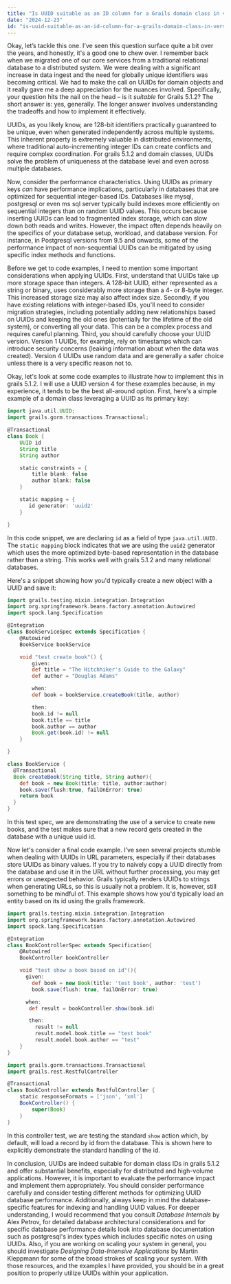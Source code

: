 ```yaml
---
title: "Is UUID suitable as an ID column for a Grails domain class in version 5.1.2?"
date: "2024-12-23"
id: "is-uuid-suitable-as-an-id-column-for-a-grails-domain-class-in-version-512"
---
```


Okay, let’s tackle this one. I’ve seen this question surface quite a bit over the years, and honestly, it's a good one to chew over. I remember back when we migrated one of our core services from a traditional relational database to a distributed system. We were dealing with a significant increase in data ingest and the need for globally unique identifiers was becoming critical. We had to make the call on UUIDs for domain objects and it really gave me a deep appreciation for the nuances involved. Specifically, your question hits the nail on the head – is it *suitable* for Grails 5.1.2? The short answer is: yes, generally. The longer answer involves understanding the tradeoffs and how to implement it effectively.

UUIDs, as you likely know, are 128-bit identifiers practically guaranteed to be unique, even when generated independently across multiple systems. This inherent property is extremely valuable in distributed environments, where traditional auto-incrementing integer IDs can create conflicts and require complex coordination. For grails 5.1.2 and domain classes, UUIDs solve the problem of uniqueness at the database level and even across multiple databases.

Now, consider the performance characteristics. Using UUIDs as primary keys *can* have performance implications, particularly in databases that are optimized for sequential integer-based IDs. Databases like mysql, postgresql or even ms sql server typically build indexes more efficiently on sequential integers than on random UUID values. This occurs because inserting UUIDs can lead to fragmented index storage, which can slow down both reads and writes. However, the impact often depends heavily on the specifics of your database setup, workload, and database version. For instance, in Postgresql versions from 9.5 and onwards, some of the performance impact of non-sequential UUIDs can be mitigated by using specific index methods and functions.

Before we get to code examples, I need to mention some important considerations when applying UUIDs. First, understand that UUIDs take up more storage space than integers. A 128-bit UUID, either represented as a string or binary, uses considerably more storage than a 4- or 8-byte integer. This increased storage size may also affect index size. Secondly, if you have existing relations with integer-based IDs, you'll need to consider migration strategies, including potentially adding new relationships based on UUIDs and keeping the old ones (potentially for the lifetime of the old system), or converting all your data. This can be a complex process and requires careful planning. Third, you should carefully choose your UUID version. Version 1 UUIDs, for example, rely on timestamps which can introduce security concerns (leaking information about when the data was created). Version 4 UUIDs use random data and are generally a safer choice unless there is a very specific reason not to.

Okay, let's look at some code examples to illustrate how to implement this in grails 5.1.2. I will use a UUID version 4 for these examples because, in my experience, it tends to be the best all-around option. First, here's a simple example of a domain class leveraging a UUID as its primary key:

```groovy
import java.util.UUID;
import grails.gorm.transactions.Transactional;

@Transactional
class Book {
    UUID id
    String title
    String author

    static constraints = {
        title blank: false
        author blank: false
    }

    static mapping = {
       id generator: 'uuid2'
    }

}
```

In this code snippet, we are declaring `id` as a field of type `java.util.UUID`. The `static mapping` block indicates that we are using the `uuid2` generator which uses the more optimized byte-based representation in the database rather than a string. This works well with grails 5.1.2 and many relational databases.

Here's a snippet showing how you'd typically create a new object with a UUID and save it:

```groovy
import grails.testing.mixin.integration.Integration
import org.springframework.beans.factory.annotation.Autowired
import spock.lang.Specification

@Integration
class BookServiceSpec extends Specification {
    @Autowired
    BookService bookService

    void "test create book"() {
        given:
        def title = "The Hitchhiker's Guide to the Galaxy"
        def author = "Douglas Adams"

        when:
        def book = bookService.createBook(title, author)

        then:
        book.id != null
        book.title == title
        book.author == author
        Book.get(book.id) != null
    }

}

class BookService {
  @Transactional
  Book createBook(String title, String author){
    def book = new Book(title: title, author:author)
    book.save(flush:true, failOnError: true)
    return book
  }
}
```

In this test spec, we are demonstrating the use of a service to create new books, and the test makes sure that a new record gets created in the database with a unique uuid id.

Now let's consider a final code example. I’ve seen several projects stumble when dealing with UUIDs in URL parameters, especially if their databases store UUIDs as binary values. If you try to naively copy a UUID directly from the database and use it in the URL without further processing, you may get errors or unexpected behavior. Grails typically renders UUIDs to strings when generating URLs, so this is usually not a problem. It is, however, still something to be mindful of. This example shows how you'd typically load an entity based on its id using the grails framework.

```groovy
import grails.testing.mixin.integration.Integration
import org.springframework.beans.factory.annotation.Autowired
import spock.lang.Specification

@Integration
class BookControllerSpec extends Specification{
    @Autowired
    BookController bookController

    void "test show a book based on id"(){
      given:
        def book = new Book(title: 'test book', author: 'test')
        book.save(flush: true, failOnError: true)

      when:
       def result = bookController.show(book.id)

       then:
         result != null
         result.model.book.title == "test book"
         result.model.book.author == "test"
    }
}

import grails.gorm.transactions.Transactional
import grails.rest.RestfulController

@Transactional
class BookController extends RestfulController {
    static responseFormats = ['json', 'xml']
    BookController() {
        super(Book)
    }
}
```
In this controller test, we are testing the standard `show` action which, by default, will load a record by id from the database. This is shown here to explicitly demonstrate the standard handling of the id.

In conclusion, UUIDs are indeed suitable for domain class IDs in grails 5.1.2 and offer substantial benefits, especially for distributed and high-volume applications. However, it is important to evaluate the performance impact and implement them appropriately. You should consider performance carefully and consider testing different methods for optimizing UUID database performance. Additionally, always keep in mind the database-specific features for indexing and handling UUID values. For deeper understanding, I would recommend that you consult *Database Internals* by Alex Petrov, for detailed database architectural considerations and for specific database performance details look into database documentation such as postgresql's index types which includes specific notes on using UUIDs. Also, if you are working on scaling your system in general, you should investigate *Designing Data-Intensive Applications* by Martin Kleppmann for some of the broad strokes of scaling your system. With those resources, and the examples I have provided, you should be in a great position to properly utilize UUIDs within your application.
